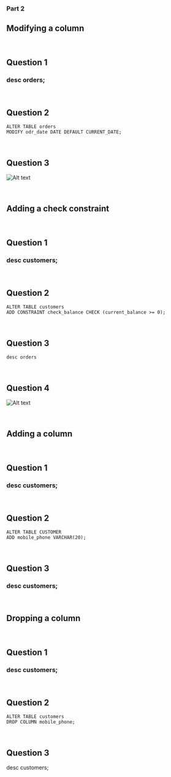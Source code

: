 ### Part 2

## Modifying a column

<br />

## Question 1

### desc orders;

<br />

## Question 2

~~~
ALTER TABLE orders
MODIFY odr_date DATE DEFAULT CURRENT_DATE;
~~~

<br />

## Question 3

![Alt text](https://drive.google.com/file/d/1vssQPisUDNRLg-EzwGG9Yrb95Gcot-VS/view?usp=drive_link)

<br />

## Adding a check constraint 

<br />

## Question 1

### desc customers;

<br />

## Question 2 

~~~
ALTER TABLE customers
ADD CONSTRAINT check_balance CHECK (current_balance >= 0);
~~~

<br />

## Question 3

~~~
desc orders
~~~

<br />


## Question 4

![Alt text](https://drive.google.com/file/d/1aBKvLNGnJpdDosr2nDdtmPVljTxXRgDy/view?usp=drive_link)

<br />

## Adding a column

<br />

## Question 1

### desc customers;

<br />

## Question 2

~~~
ALTER TABLE CUSTOMER
ADD mobile_phone VARCHAR(20);
~~~
<br />

## Question 3
### desc customers;

<br />

## Dropping a column

<br />

## Question 1

### desc customers;

<br />

## Question 2

~~~ 
ALTER TABLE customers
DROP COLUMN mobile_phone;
~~~

<br />

## Question 3

desc customers;



